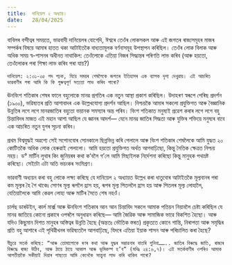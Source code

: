 ```yaml
---
title:  দানিয়েল ২ অধ্যায়।
date:   28/04/2025
---
```


বাবিলৰ বন্দীত্বৰ সময়তে, ভাৱবাদী দানিয়েলৰ যোগেদি, ঈশ্বৰে তেওঁৰ লোকসকল আৰু এই জগতৰ ৰাজ্যসমূহৰ মাজৰ সম্পৰ্কৰ বিষয়ে আমাৰ হাতত থকা আটাইতকৈ বাধ্যতামূলক বর্ণনাসমূহ উপস্থাপন কৰিছিল। তেওঁৰ লোক বিলাক আৰু অধিক সময় স্ব-শাসনৰ অধীনত নাথাকিল: তেওঁলোকে এতিয়া নিজৰ সিদ্ধান্তৰ পৰিণতি লাভ কৰিব (আৰু হয়তো, তেওঁলোকৰ পৰা শিক্ষা লাভ কৰিব পৰা যায়?)

`দানিয়েল: ২:৩১-৩৫ পদ পঢ়ক, যিয়ে সময়ৰ শেষলৈকে জগতৰ ইতিহাসৰ এক ব্যাপক দৃশ্য দেখুৱায়। এই আচৰিত ভাৱবাণীৰ পৰা আমি কি কি গুৰুত্বপূৰ্ণ সত্যতা লাভ কৰিব পাৰো?`

ঊনবিংশ শতিকাৰ শেষৰ ফালে বহুলোকে মানৱ প্ৰগতিৰ এক নতুন আস্থা প্ৰকাশ কৰিছিল। উদাহৰণ স্বৰূপে পেৰিছ প্ৰদৰ্শন (১৯০০), ভৱিষ্যতৰ প্ৰতি আশাবাদৰ এক উল্লেখযোগ্য প্রদর্শন আছিল। নিশ্চয়কৈ আমাৰ সকলো প্রযুক্তিগত আৰু বৈজ্ঞানিক উন্নতিৰ লগে লগে মানৱজাতিৰ বহুতো ভয়ানক সমস্যাৰ অন্ত পৰিব। বিংশ শতিকাত মনুষ্যই প্ৰৱেশ কৰাৰ লগে লগে বহু চিন্তাবিদৰ মাজত এই মহান আশা আছিল যে জ্ঞানৰ আদৰ্শ— যেনে মানৱ জাতিৰ সিদ্ধতা আৰু যুক্তিৰ শক্তিয়ে মনুষ্যৰ বাবে এক আচৰিত নতুন যুগৰ সূচনা কৰিব।

প্রথম বিশ্বযুদ্ধই অৱশ্যে সেই সপোনবোৰ সোনকালে ছিন্নভিন্ন কৰি পেলালে আৰু বিংশ শতিকাৰ শেষলৈকে আমি যুদ্ধত ২০ কোটিতকৈ অধিক লোক হেৰুৱাই পেলালো। আমি হয়তো প্রযুক্তিগত অর্থত আগবাঢ়িছো, কিন্তু নৈতিক ক্ষেত্ৰত নিশ্চয় নহয়। ড° মার্টিন লুথাৰ কিং জুনিয়ৰৰ কথা ক’বলৈ গ’লে আমি মিছাইলক নিৰ্দেশনা কৰিছো কিন্তু মানুহক পথভ্রষ্ট কৰিছো। সেইটো এটা অতি ভয়ংকৰ সংমিশ্রণ।

ভাৱবাণী অধ্যয়ন কৰা বহু লোকে লক্ষ্য কৰিছে যে দানিয়েল ২ অধ্যায়ত উল্লেখ কৰা ধাতুবোৰ আটাইতকৈ মূল্যবানৰ পৰা কম মূল্যৰ হৈ গৈ থাকেঃ সোণৰ মূল্য ৰূপলৈ হ্রাস হয়, ৰূপৰ মূল্য পিতললৈ হ্রাস হয় আৰু পিতলৰ মূল্য লোহালৈ, যেতিয়ালৈকে আমি কেৱল লোহা আৰু মাটিৰ সৈতে শেষ নহওঁ।

চাৰ্লছ ডাৰউইন, কার্ল মার্ক্স আৰু ঊনবিংশ শতিকাৰ আন আন চিন্তাবিদ সকলে আমাক পতিয়ন নিয়াবলৈ চেষ্টা কৰিছিল যে মানৱ জাতিয়ে কোনো প্ৰকাৰে ওপৰলৈ অনুধাৱন কৰিছে— আমি জৈৱিক আৰু সামাজিক ভাৱে বিকশিত হৈছো। আৰু যদিও কিছুমান দিশত মানুহৰ অস্তিত্বৰ উন্নতি হৈছে (অন্ততঃ ভৌতিক স্তৰত) প্ৰকৃততে কোনে শান্তি, নিৰাপত্তা আৰু সমৃদ্ধিৰ প্ৰতি বহু আশাৰে এই পৃথিৱীখনৰ ভৱিষ্যতলৈ আগবাঢ়িছে, যিদৰে এতিয়া ইয়াক শাসন আৰু পৰিচালিত কৰা হৈছে?

`যীচুৱে সতৰ্ক কৰিছে: “আৰু তোমালোকে ৰণৰ কথা আৰু যুদ্ধৰ সম্ভাৱনাৰ বাতৰি শুনিবা…….. জাতিৰ বিৰুদ্ধে জাতি, ৰাজ্যৰ বিৰুদ্ধে ৰাজ্য উঠিব, আৰু ঠায়ে ঠায়ে আকাল আৰু ভূমিকম্প হ’ব” (মথিঃ ২৪:৬,৭)। এই সতৰ্কবাণীৰ ওপৰিও আমাক আগতীয়াকৈ সকীয়াই দিয়াৰ পাছতো আমি কেনেকৈ সান্ত্বনা লাভ কৰি থাকিব পাৰো?`